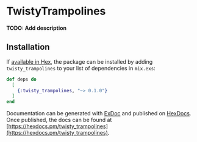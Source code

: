 # TwistyTrampolines

**TODO: Add description**

## Installation

If [available in Hex](https://hex.pm/docs/publish), the package can be installed
by adding `twisty_trampolines` to your list of dependencies in `mix.exs`:

```elixir
def deps do
  [
    {:twisty_trampolines, "~> 0.1.0"}
  ]
end
```

Documentation can be generated with [ExDoc](https://github.com/elixir-lang/ex_doc)
and published on [HexDocs](https://hexdocs.pm). Once published, the docs can
be found at [https://hexdocs.pm/twisty_trampolines](https://hexdocs.pm/twisty_trampolines).

